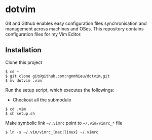 dotvim
======
Git and Github enables easy configuration files synchronisation and management across machines and OSes.
This repository contains configuration files for my Vim Editor.

Installation
------------

Clone this project
```
$ cd ~
$ git clone git@github.com:ngnmhieu/dotvim.git
$ mv dotvim .vim
```
Run the setup script, which executes the followings:
- Checkout all the submodule
```
$ cd .vim
$ sh setup.sh
```

Make symbolic link `~/.vimrc` point to `~/.vim/vimrc_*` file
```
$ ln -s ~/.vim/vimrc_[mac|linux] ~/.vimrc
```

